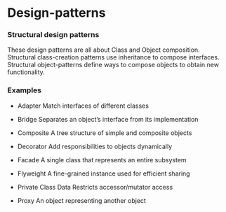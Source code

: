 # Design-patterns

<h3>Structural design patterns</h3>

These design patterns are all about Class and Object composition.
Structural class-creation patterns use inheritance to compose interfaces.
Structural object-patterns define ways to compose objects to obtain new functionality.

<h3>Examples</h3>

- Adapter
  Match interfaces of different classes

- Bridge
  Separates an object’s interface from its implementation

- Composite
  A tree structure of simple and composite objects

- Decorator
  Add responsibilities to objects dynamically

- Facade
  A single class that represents an entire subsystem

- Flyweight
  A fine-grained instance used for efficient sharing

- Private Class Data
  Restricts accessor/mutator access

- Proxy
  An object representing another object
